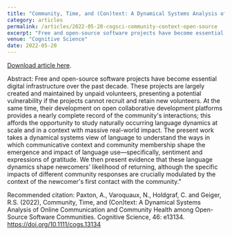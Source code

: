 ```yaml
---
title: "Community, Time, and (Con)text: A Dynamical Systems Analysis of Online Communication and Community Health among Open-Source Software Communities"
category: articles
permalink: /articles/2022-05-20-cogsci-community-context-open-source
excerpt: "Free and open-source software projects have become essential digital infrastructure over the past decade. These projects are largely created and maintained by unpaid volunteers, presenting a potential vulnerability if the projects cannot recruit and retain new volunteers. At the same time, their development on open collaborative development platforms provides a nearly complete record of the community's interactions; this affords the opportunity to study naturally occurring language dynamics at scale and in a context with massive real-world impact. The present work takes a dynamical systems view of language to understand the ways in which communicative context and community membership shape the emergence and impact of language use—specifically, sentiment and expressions of gratitude. We then present evidence that these language dynamics shape newcomers' likelihood of returning, although the specific impacts of different community responses are crucially modulated by the context of the newcomer's first contact with the community."
venue: "Cognitive Science"
date: 2022-05-20
---
```


<a href="https://doi.org/10.1111/cogs.13134">Download article here</a>.

Abstract: Free and open-source software projects have become essential digital infrastructure over the past decade. These projects are largely created and maintained by unpaid volunteers, presenting a potential vulnerability if the projects cannot recruit and retain new volunteers. At the same time, their development on open collaborative development platforms provides a nearly complete record of the community's interactions; this affords the opportunity to study naturally occurring language dynamics at scale and in a context with massive real-world impact. The present work takes a dynamical systems view of language to understand the ways in which communicative context and community membership shape the emergence and impact of language use—specifically, sentiment and expressions of gratitude. We then present evidence that these language dynamics shape newcomers' likelihood of returning, although the specific impacts of different community responses are crucially modulated by the context of the newcomer's first contact with the community."

Recommended citation: Paxton, A., Varoquaux, N., Holdgraf, C. and Geiger, R.S. (2022), Community, Time, and (Con)text: A Dynamical Systems Analysis of Online Communication and Community Health among Open-Source Software Communities. Cognitive Science, 46: e13134. https://doi.org/10.1111/cogs.13134
